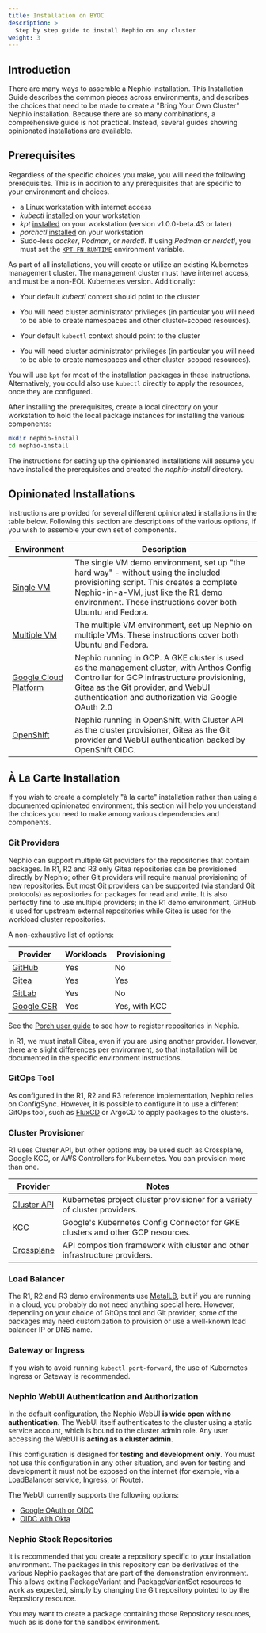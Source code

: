 ```yaml
---
title: Installation on BYOC
description: >
  Step by step guide to install Nephio on any cluster
weight: 3
---
```


## Introduction

There are many ways to assemble a Nephio installation. This Installation Guide describes the common pieces across
environments, and describes the choices that need to be made to create a "Bring Your Own Cluster" Nephio installation.
Because there are so many combinations, a comprehensive guide is not practical. Instead, several guides showing
opinionated installations are available.

## Prerequisites

Regardless of the specific choices you make, you will need the following
prerequisites. This is in addition to any prerequisites that are specific to
your environment and choices.
 - a Linux workstation with internet access
 - *kubectl* [installed ](https://kubernetes.io/docs/tasks/tools/install-kubectl-linux/)on your workstation
 - *kpt* [installed](https://kpt.dev/installation/kpt-cli) on your workstation
   (version v1.0.0-beta.43 or later)
 - *porchctl* [installed](/content/en/docs/porch/user-guides/porchctl-cli-guide.md) on your workstation
 - Sudo-less *docker*, *Podman*, or *nerdctl*. If using *Podman* or *nerdctl*,
   you must set the
[`KPT_FN_RUNTIME`](https://kpt.dev/reference/cli/fn/render/?id=environment-variables)
environment variable.

As part of all installations, you will create or utilize an existing Kubernetes
management cluster. The management cluster must have internet access, and must
be a non-EOL Kubernetes version. Additionally:
 - Your default *kubectl* context should point to the cluster
 - You will need cluster administrator privileges (in particular you will need
   to be able to create namespaces and other cluster-scoped resources).

- Your default `kubectl` context should point to the cluster
- You will need cluster administrator privileges (in particular you will need to be able to create namespaces and other
  cluster-scoped resources).

You will use `kpt` for most of the installation packages in these instructions. Alternatively, you could also use `kubectl`
directly to apply the resources, once they are configured.

After installing the prerequisites, create a local directory on your workstation to hold the local package instances for
installing the various components:

```bash
mkdir nephio-install
cd nephio-install
```

The instructions for setting up the opinionated installations will assume you
have installed the prerequisites and created the *nephio-install* directory.

## Opinionated Installations

Instructions are provided for several different opinionated installations in the table below. Following this section are
descriptions of the various options, if you wish to assemble your own set of components.

| Environment | Description                                                |
| ----------- | ---------------------------------------------------------- |
| [Single VM](/content/en/docs/guides/install-guides/install-on-single-vm.md) | The single VM demo environment, set up "the hard way" - without using the included provisioning script. This creates a complete Nephio-in-a-VM, just like the R1 demo environment. These instructions cover both Ubuntu and Fedora. |
| [Multiple VM](/content/en/docs/guides/install-guides/install-on-multiple-vm.md) | The multiple VM environment, set up Nephio on multiple VMs. These instructions cover both Ubuntu and Fedora. |
| [Google Cloud Platform](/content/en/docs/guides/install-guides/install-on-gcp.md) | Nephio running in GCP. A GKE cluster is used as the management cluster, with Anthos Config Controller for GCP infrastructure provisioning, Gitea as the Git provider, and WebUI authentication and authorization via Google OAuth 2.0 |
| [OpenShift](/content/en/docs/guides/install-guides/install-on-openshift.md) | Nephio running in OpenShift, with Cluster API as the cluster provisioner, Gitea as the Git provider and WebUI authentication backed by OpenShift OIDC. |

## À La Carte Installation

If you wish to create a completely "à la carte" installation rather than using a documented opinionated environment,
this section will help you understand the choices you need to make among various dependencies and components.

### Git Providers

Nephio can support multiple Git providers for the repositories that contain packages. In R1, R2 and R3 only Gitea
repositories can be provisioned directly by Nephio; other Git providers will require manual provisioning of new
repositories. But most Git providers can be supported (via standard Git protocols) as repositories for packages for read
and write. It is also perfectly fine to use multiple providers; in the R1 demo environment, GitHub is used for upstream
external repositories while Gitea is used for the workload cluster repositories.

A non-exhaustive list of options:

| Provider                                                        | Workloads | Provisioning  |
| --------------------------------------------------------------- | --------- | ------------- |
| [GitHub](https://github.com)                                    | Yes       | No            |
| [Gitea](https://about.gitea.com/)                               | Yes       | Yes           |
| [GitLab](https://about.gitlab.com/)                             | Yes       | No            |
| [Google CSR](https://cloud.google.com/source-repositories/docs) | Yes       | Yes, with KCC |

See the [Porch user guide](https://kpt.dev/guides/porch-user-guide?id=repository-registration) to see how to register
repositories in Nephio.

In R1, we must install Gitea, even if you are using another provider. However, there are slight differences per
environment, so that installation will be documented in the specific environment instructions.

### GitOps Tool

As configured in the R1, R2 and R3 reference implementation, Nephio relies on ConfigSync. However, it is possible to
configure it to use a different GitOps tool, such as [FluxCD](/content/en/docs/guides/install-guides/optional-components.md#fluxcd-controllers)
or ArgoCD to apply packages to the clusters.

### Cluster Provisioner

R1 uses Cluster API, but other options may be used such as Crossplane, Google KCC, or AWS Controllers for Kubernetes.
You can provision more than one.

| Provider    | Notes                                                                                   |
| ----------- | --------------------------------------------------------------------------------------- |
| [Cluster API](https://cluster-api.sigs.k8s.io/) | Kubernetes project cluster provisioner for a variety of cluster providers.              |
| [KCC](https://cloud.google.com/config-connector/docs/overview)         | Google's Kubernetes Config Connector for GKE clusters and other GCP resources.          |
| [Crossplane](https://docs.crossplane.io/latest/getting-started/introduction/)  | API composition framework with cluster and other infrastructure providers.              |

### Load Balancer

The R1, R2 and R3 demo environments use [MetalLB](https://metallb.universe.tf/), but if you are running in a cloud, you
probably do not need anything special here. However, depending on your choice of GitOps tool and Git provider, some of
the packages may need customization to provision or use a well-known load balancer IP or DNS name.

### Gateway or Ingress

If you wish to avoid running `kubectl port-forward`, the use of Kubernetes Ingress or Gateway is recommended.

### Nephio WebUI Authentication and Authorization

In the default configuration, the Nephio WebUI **is wide open with no
authentication**. The WebUI itself authenticates to the cluster using a static
service account, which is bound to the cluster admin role. Any user accessing
the WebUI is **acting as a cluster admin**.

This configuration is designed for **testing and development only**. You must not
use this configuration in any other situation, and even for testing and
development it must not be exposed on the internet (for example, via a
LoadBalancer service, Ingress, or Route).

The WebUI currently supports the following options:

- [Google OAuth or OIDC](/content/en/docs/guides/install-guides/web-ui/webui-auth-gcp.md)
- [OIDC with Okta](/content/en/docs/guides/install-guides/web-ui/webui-auth-okta.md)

### Nephio Stock Repositories

It is recommended that you create a repository specific to your installation environment. The packages in this
repository can be derivatives of the various Nephio packages that are part of the demonstration environment. This allows
exiting PackageVariant and PackageVariantSet resources to work as expected, simply by changing the Git repository
pointed to by the Repository resource.

You may want to create a package containing those Repository resources, much as is done for the sandbox environment.
